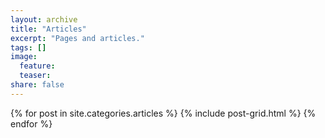 ```yaml
---
layout: archive
title: "Articles"
excerpt: "Pages and articles."
tags: []
image:
  feature:
  teaser:
share: false
---
```


<div class="tiles">
{% for post in site.categories.articles %}
  {% include post-grid.html %}
{% endfor %}
</div><!-- /.tiles -->
